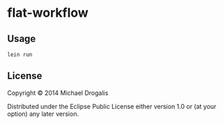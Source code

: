 # flat-workflow

## Usage

```text
lein run
```

## License

Copyright © 2014 Michael Drogalis

Distributed under the Eclipse Public License either version 1.0 or (at
your option) any later version.
